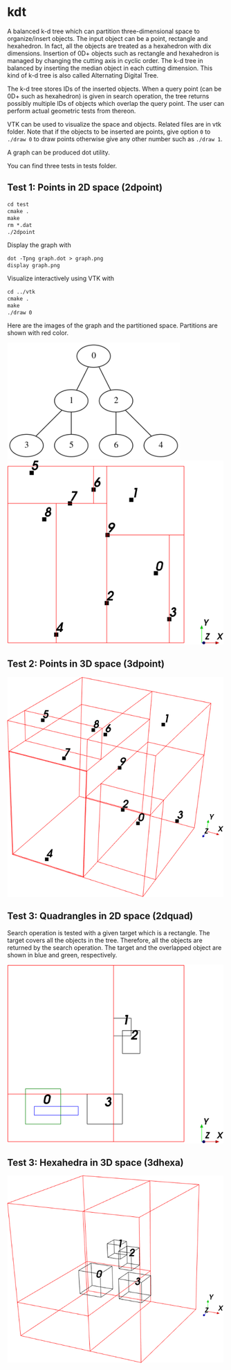 # kdt

A balanced k-d tree which can partition three-dimensional space to organize/insert objects. The input object can be a point, rectangle and hexahedron. In fact, all the objects are treated as a hexahedron with dix dimensions. Insertion of 0D+ objects such as rectangle and hexahedron is managed by changing the cutting axis in cyclic order. The k-d tree in balanced by inserting the median object in each cutting dimension. This kind of k-d tree is also called Alternating Digital Tree.

The k-d tree stores IDs of the inserted objects. When a query point (can be 0D+ such as hexahedron) is given in search operation, the tree returns possibly multiple IDs of objects which overlap the query point. The user can perform actual geometric tests from thereon.

VTK can be used to visualize the space and objects. Related files are in vtk folder. Note that if the objects to be inserted are points, give option `0` to `./draw 0` to draw points otherwise give any other number such as `./draw 1`.

A graph can be produced dot utility.

You can find three tests in tests folder.

## Test 1: Points in 2D space (2dpoint)

```
cd test
cmake .
make
rm *.dat
./2dpoint
```

Display the graph with

```
dot -Tpng graph.dot > graph.png
display graph.png
```

Visualize interactively using VTK with

```
cd ../vtk
cmake .
make
./draw 0
```

Here are the images of the graph and the partitioned space. Partitions are shown with red color.

<img src="/image/2dpoint_graph.png" width="400"/>
<img src="/image/2dpoint.png" width="500"/>

## Test 2: Points in 3D space (3dpoint)

<img src="/image/3dpoint.png" width="500"/>

## Test 3: Quadrangles in 2D space (2dquad)

Search operation is tested with a given target which is a rectangle. The target covers all the objects in the tree. Therefore, all the objects are returned by the search operation. The target and the overlapped object are shown in blue and green, respectively.

<img src="/image/2dquad.png" width="500"/>

## Test 3: Hexahedra in 3D space (3dhexa)

<img src="/image/3dhexa.png" width="500"/>
